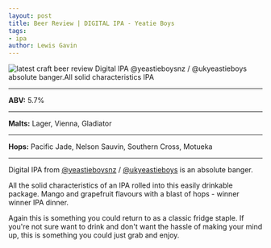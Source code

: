 ```yaml
---
layout: post
title: Beer Review | DIGITAL IPA - Yeatie Boys
tags:
- ipa
author: Lewis Gavin
---
```


![latest craft beer review Digital IPA @yeastieboysnz / @ukyeastieboys absolute banger.All solid characteristics IPA](https://www.lewisgavin.co.uk/beermeupplease/images/2018-10-19-beer-review-digital-ipa-@yeastieboysnz-@ukyeastieboys-absolute-bangerall-solid-characteristics-ipa.png)

***
**ABV:** 5.7%

***
**Malts:** Lager, Vienna, Gladiator

***
**Hops:** Pacific Jade, Nelson Sauvin, Southern Cross, Motueka

***

Digital IPA from [@yeastieboysnz](https://instagram.com/yeastieboysnz) / [@ukyeastieboys](https://instagram.com/ukyeastieboys) is an absolute banger.

All the solid characteristics of an IPA rolled into this easily drinkable package. Mango and grapefruit flavours with a blast of hops - winner winner IPA dinner.

Again this is something you could return to as a classic fridge staple. If you're not sure want to drink and don't want the hassle of making your mind up, this is something you could just grab and enjoy.
